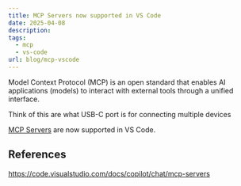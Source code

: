```yaml
---
title: MCP Servers now supported in VS Code
date: 2025-04-08
description: 
tags:
  - mcp
  - vs-code
url: blog/mcp-vscode
---
```

Model Context Protocol (MCP) is an open standard that enables AI applications (models) to interact with external tools through a unified interface.

Think of this are what USB-C port is for connecting multiple devices 

[MCP Servers](https://github.com/modelcontextprotocol/servers) are now supported in VS Code.

## References
https://code.visualstudio.com/docs/copilot/chat/mcp-servers
